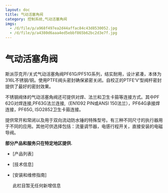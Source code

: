 ```yaml
---
layout: doc
title: 气动活塞角阀
category: 控制系统,气动活塞角阀
imgs:
  - /d/file/p/a968f497ea2d44affac84c43d8530052.jpg
  - /d/file/p/a4380d6aaa4ed5ebbf865b62bc2d3e7f.jpg
---
```


# 气动活塞角阀

斯派莎克开/关式气动活塞角阀PF61G/PF51G系列，结实耐用，设计紧凑，本体为316L不锈钢/铜。使用PTFE阀头密封确保紧密关闭。自校正的PTFE‘V’型阀杆密封提供了最好的密封效果。

不锈钢阀体的气动活塞角阀还可提供对焊、法兰和卫生卡箍等连接方式。其中PF 62G对焊连接,PF63G法兰连接,（EN1092 PIN或ANSI 150法兰），PF64G承接焊连接，PF65G, ISO2852卫生卡箍连接。

提供常开和常闭以及用于双向流动防水锤的特殊型号。有三种不同尺寸的执行器用于不同的应用。其他可供选择包括：流量调节器，电感行程开关，直接安装的电磁导阀。

**部分产品和服务只在特定地区提供.**

- [产品列表]
- [技术信息]
- [安装和维修指南]

  此栏目暂无任何新增信息
